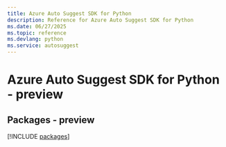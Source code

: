 ```yaml
---
title: Azure Auto Suggest SDK for Python
description: Reference for Azure Auto Suggest SDK for Python
ms.date: 06/27/2025
ms.topic: reference
ms.devlang: python
ms.service: autosuggest
---
```

# Azure Auto Suggest SDK for Python - preview
## Packages - preview
[!INCLUDE [packages](auto-suggest-index.md)]